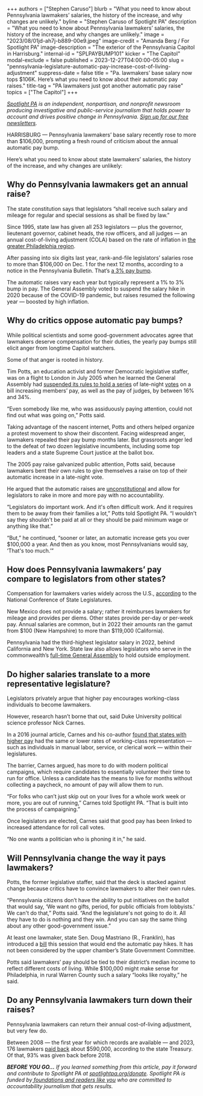 +++
authors = ["Stephen Caruso"]
blurb = "What you need to know about Pennsylvania lawmakers’ salaries, the history of the increase, and why changes are unlikely."
byline = "Stephen Caruso of Spotlight PA"
description = "What you need to know about Pennsylvania lawmakers’ salaries, the history of the increase, and why changes are unlikely."
image = "2023/08/01jd-ah7j-b889-00e9.jpeg"
image-credit = "Amanda Berg / For Spotlight PA"
image-description = "The exterior of the Pennsylvania Capitol in Harrisburg."
internal-id = "SPLPAYBUMP101"
kicker = "The Capitol"
modal-exclude = false
published = 2023-12-27T04:00:00-05:00
slug = "pennsylvania-legislature-automatic-pay-increase-cost-of-living-adjustment"
suppress-date = false
title = "Pa. lawmakers’ base salary now tops $106K. Here’s what you need to know about their automatic pay raises."
title-tag = "PA lawmakers just got another automatic pay raise"
topics = ["The Capitol"]
+++

<a href="https://www.spotlightpa.org/"><em>Spotlight PA</em></a><em> is an independent, nonpartisan, and nonprofit newsroom producing investigative and public-service journalism that holds power to account and drives positive change in Pennsylvania. </em><a href="https://www.spotlightpa.org/newsletters"><em>Sign up for our free newsletters</em></a><em>.</em>

HARRISBURG — Pennsylvania lawmakers’ base salary recently rose to more than $106,000, prompting a fresh round of criticism about the annual automatic pay bump.

Here’s what you need to know about state lawmakers’ salaries, the history of the increase, and why changes are unlikely:

<script src="https://www.spotlightpa.org/embed.js" async></script><div data-spl-embed-version="1" data-spl-src="https://www.spotlightpa.org/embeds/newsletter/"></div>

## Why do Pennsylvania lawmakers get an annual raise?

The state constitution says that legislators “shall receive such salary and mileage for regular and special sessions as shall be fixed by law.”

Since 1995, state law has given all 253 legislators — plus the governor, lieutenant governor, cabinet heads, the row officers, and all judges — an annual cost-of-living adjustment (COLA) based on the rate of inflation in <a href="https://www.bls.gov/regions/mid-atlantic/news-release/consumerpriceindex_philadelphia.htm">the greater Philadelphia region</a>.

After passing into six digits last year, rank-and-file legislators’ salaries rose to more than $106,000 on Dec. 1 for the next 12 months, according to a notice in the Pennsylvania Bulletin. That’s <a href="https://www.pacodeandbulletin.gov/Display/pabull?file=/secure/pabulletin/data/vol53/53-47/1628.html">a 3% pay bump</a>.

The automatic raises vary each year but typically represent a 1% to 3% bump in pay. The General Assembly voted to suspend the salary hike in 2020 because of the COVID-19 pandemic, but raises resumed the following year — boosted by high inflation.

## Why do critics oppose automatic pay bumps?

While political scientists and some good-government advocates agree that lawmakers deserve compensation for their duties, the yearly pay bumps still elicit anger from longtime Capitol watchers.

Some of that anger is rooted in history.

Tim Potts, an education activist and former Democratic legislative staffer, was on a flight to London in July 2005 when he learned the General Assembly had <a href="https://www.inquirer.com/philly/blogs/harrisburg_politics/A_Capitol_anniversary_Remembering_the_2005_pay_raise.html">suspended its rules to hold a series</a> of late-night <a href="https://www.legis.state.pa.us/cfdocs/billinfo/bill_history.cfm?syear=2005&amp;sind=0&amp;body=H&amp;type=B&amp;bn=1521">votes</a> on a bill increasing members’ pay, as well as the pay of judges, by between 16% and 34%.

“Even somebody like me, who was assiduously paying attention, could not find out what was going on,” Potts said.

Taking advantage of the nascent internet, Potts and others helped organize a protest movement to show their discontent. Facing widespread anger, lawmakers repealed their pay bump months later. But grassroots anger led to the defeat of two dozen legislative incumbents, including some top leaders and a state Supreme Court justice at the ballot box.

The 2005 pay raise galvanized public attention, Potts said, because lawmakers bent their own rules to give themselves a raise on top of their automatic increase in a late-night vote.

He argued that the automatic raises are <a href="https://lancasteronline.com/news/politics/law-from-1995-allowing-cola-raises-unlikely-to-be-overruled/article_8b3e0ec6-1d64-11ed-ac36-ab74c836e019.html">unconstitutional</a> and allow for legislators to rake in more and more pay with no accountability.

“Legislators do important work. And it&#39;s often difficult work. And it requires them to be away from their families a lot,” Potts told Spotlight PA. “I wouldn&#39;t say they shouldn&#39;t be paid at all or they should be paid minimum wage or anything like that.”

“But,” he continued, “sooner or later, an automatic increase gets you over $100,000 a year. And then as you know, most Pennsylvanians would say, ‘That&#39;s too much.’”

## How does Pennsylvania lawmakers’ pay compare to legislators from other states?

Compensation for lawmakers varies widely across the U.S., <a href="https://www.ncsl.org/about-state-legislatures/2022-legislator-compensation">according</a> to the National Conference of State Legislatures.

New Mexico does not provide a salary; rather it reimburses lawmakers for mileage and provides per diems. Other states provide per-day or per-week pay. Annual salaries are common, but in 2022 their amounts ran the gamut from $100 (New Hampshire) to more than $119,000 (California).

Pennsylvania had the third-highest legislator salary in 2022, behind California and New York. State law also allows legislators who serve in the commonwealth’s <a href="https://www.spotlightpa.org/news/2023/07/pennsylvania-budget-temple-pitt-funding-guns-house-full-time-legislature/">full-time General Assembly</a> to hold outside employment.

## Do higher salaries translate to a more representative legislature?

Legislators privately argue that higher pay encourages working-class individuals to become lawmakers.

However, research hasn’t borne that out, said Duke University political science professor Nick Carnes.

In a 2016 journal article, Carnes and his co-author <a href="https://www.jstor.org/stable/44154225">found that states with higher pay</a> had the same or lower rates of working-class representation — such as individuals in manual labor, service, or clerical work — within their legislatures.

The barrier, Carnes argued, has more to do with modern political campaigns, which require candidates to essentially volunteer their time to run for office. Unless a candidate has the means to live for months without collecting a paycheck, no amount of pay will allow them to run.

“For folks who can’t just skip out on your lives for a whole work week or more, you are out of running,” Carnes told Spotlight PA. “That is built into the process of campaigning.”

Once legislators are elected, Carnes said that good pay has been linked to increased attendance for roll call votes.

“No one wants a politician who is phoning it in,” he said.

## Will Pennsylvania change the way it pays lawmakers?

Potts, the former legislative staffer, said that the deck is stacked against change because critics have to convince lawmakers to alter their own rules.

“Pennsylvania citizens don’t have the ability to put initiatives on the ballot that would say, ‘We want no gifts, period, for public officials from lobbyists.’ We can&#39;t do that,” Potts said. “And the legislature&#39;s not going to do it. All they have to do is nothing and they win. And you can say the same thing about any other good-government issue.”

At least one lawmaker, state Sen. Doug Mastriano (R., Franklin), has introduced a <a href="https://www.legis.state.pa.us/cfdocs/billinfo/billinfo.cfm?syear=2023&amp;sind=0&amp;body=S&amp;type=B&amp;bn=0891">bill</a> this session that would end the automatic pay hikes. It has not been considered by the upper chamber’s State Government Committee.

Potts said lawmakers’ pay should be tied to their district’s median income to reflect different costs of living. While $100,000 might make sense for Philadelphia, in rural Warren County such a salary “looks like royalty,” he said.

<script src="https://www.spotlightpa.org/embed.js" async></script><div data-spl-embed-version="1" data-spl-src="https://www.spotlightpa.org/embeds/donate/"></div>

## Do any Pennsylvania lawmakers turn down their raises?

Pennsylvania lawmakers can return their annual cost-of-living adjustment, but very few do.

Between 2008 — the first year for which records are available — and 2023, 176 lawmakers <a href="https://www.spotlightpa.org/news/2022/08/inflation-pa-legislature-pay-raises/">paid back</a> about $590,000, according to the state Treasury. Of that, 93% was given back before 2018.

<strong><em>BEFORE YOU GO…</em></strong><em> If you learned something from this article, pay it forward and contribute to Spotlight PA at </em><a href="http://spotlightpa.org/donate"><em>spotlightpa.org/donate</em></a><em>. Spotlight PA is funded by</em><a href="https://www.spotlightpa.org/support"><em> foundations and readers like you</em></a><em> who are committed to accountability journalism that gets results.</em>

